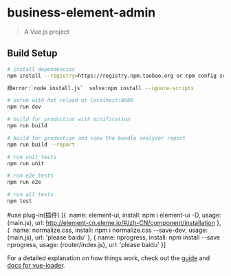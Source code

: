 # business-element-admin

> A Vue.js project

## Build Setup

``` bash
# install dependencies
npm install --registry=https://registry.npm.taobao.org or npm config set registry https://registry.npm.taobao.org then npm install

报error:`node install.js`  solve:npm install --ignore-scripts

# serve with hot reload at localhost:8080
npm run dev

# build for production with minification
npm run build

# build for production and view the bundle analyzer report
npm run build --report

# run unit tests
npm run unit

# run e2e tests
npm run e2e

# run all tests
npm test
```
#use plug-in(插件)
[{
  name: element-ui,
  install: npm i element-ui -D,
  usage: (main.js),
  url: http://element-cn.eleme.io/#/zh-CN/component/installation
},
{
  name: normalize.css,
  install: npm i normalize.css --save-dev,
  usage: (main.js),
  url: 'please baidu'
},
{
  name: nprogress,
  install: npm install --save nprogress,
  usage: (router/index.js),
  url: 'please baidu'
}]


For a detailed explanation on how things work, check out the [guide](http://vuejs-templates.github.io/webpack/) and [docs for vue-loader](http://vuejs.github.io/vue-loader).

